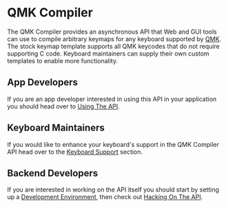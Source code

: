 # QMK Compiler

The QMK Compiler provides an asynchronous API that Web and GUI tools can use to compile arbitrary keymaps for any keyboard supported by [QMK](http://qmk.fm/). The stock keymap template supports all QMK keycodes that do not require supporting C code. Keyboard maintainers can supply their own custom templates to enable more functionality.

## App Developers

If you are an app developer interested in using this API in your application you should head over to [Using The API](api_docs.html).

## Keyboard Maintainers

If you would like to enhance your keyboard's support in the QMK Compiler API head over to the [Keyboard Support](keyboard_support.md) section.

## Backend Developers

If you are interested in working on the API itself you should start by setting up a [Development Environment](development_environment.md), then check out [Hacking On The API](development_overview.md).
